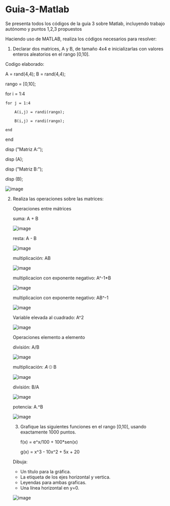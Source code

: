 # Guia-3-Matlab
Se presenta todos los códigos de la guía 3 sobre Matlab, incluyendo trabajo autónomo y puntos 1,2,3 propuestos

Haciendo uso de MATLAB, realiza los códigos necesarios para resolver: 

1. Declarar dos matrices, A y B, de tamaño 4x4 e inicializarlas con valores enteros aleatorios en el rango [0,10].
   
Codigo elaborado:

A = rand(4,4);
B = rand(4,4);

rango = [0,10];

for i = 1:4

    for j = 1:4
    
        A(i,j) = randi(rango);
        
        B(i,j) = randi(rango);
        
    end
    
end


disp ("Matriz A:");

disp (A);

disp ("Matriz B:");

disp (B);


![image](https://github.com/CarlosLozano128/Guia-3-Matlab/assets/149644105/b0c0e5fd-11bc-447f-8350-e0efcd53bc60)



2. Realiza las operaciones sobre las matrices:

   Operaciones entre mátrices

   suma: A + B
   
   ![image](https://github.com/CarlosLozano128/Guia-3-Matlab/assets/149644105/ff10e1b2-cf19-4ffa-9730-a13302dc81a5)

   resta: A - B
   
   ![image](https://github.com/CarlosLozano128/Guia-3-Matlab/assets/149644105/b86ec061-b1d5-4a69-9458-0387f268a834)

   multiplicación: AB 
  
   ![image](https://github.com/CarlosLozano128/Guia-3-Matlab/assets/149644105/b572fcc6-2fdb-48ed-adbc-90d8f25bcbf0)

   multiplicacion con exponente negativo: A^-1*B

   ![image](https://github.com/CarlosLozano128/Guia-3-Matlab/assets/149644105/1971d9d7-b01e-4e1d-9cf1-7de42fba7256)

   multiplicacion con exponente negativo: AB^-1

   ![image](https://github.com/CarlosLozano128/Guia-3-Matlab/assets/149644105/95305906-cf9b-4da6-8883-15ae09da6443)

   Variable elevada al cuadrado: A^2
   
   ![image](https://github.com/CarlosLozano128/Guia-3-Matlab/assets/149644105/520f8265-d5d7-4013-8152-fa7643238628)

   Operaciones elemento a elemento

   división: A/B

   ![image](https://github.com/CarlosLozano128/Guia-3-Matlab/assets/149644105/9ff14d00-d7a6-40df-97f0-7a1f292c2a1c)

   multiplicación: 𝐴 ⊙ B

   ![image](https://github.com/CarlosLozano128/Guia-3-Matlab/assets/149644105/d4bf9d9a-e03b-4f0d-84e0-bb41768f99fc)

   división: B/A

   ![image](https://github.com/CarlosLozano128/Guia-3-Matlab/assets/149644105/f6d2d432-0063-47f4-8474-d2a9f53d4333)

   potencia: A.^B

   ![image](https://github.com/CarlosLozano128/Guia-3-Matlab/assets/149644105/7ae4d9d6-d1e0-4732-8e6c-1063a800edb4)

   3. Grafique las siguientes funciones en el rango [0,10], usando exactamente 
      1000 puntos.

      f(x) = e^x/100 + 100*sen(x)

      g(x) = x^3 - 10x^2 + 5x + 20

   Dibuja:
   - Un título para la gráfica.
   - La etiqueta de los ejes horizontal y vertica.
   - Leyendas para ambas graficas.
   - Una línea horizontal en y=0.
      
   ![image](https://github.com/CarlosLozano128/Guia-3-Matlab/assets/149644105/0693be79-7636-43da-8b0f-b4f37f27342f)



   



   


 


